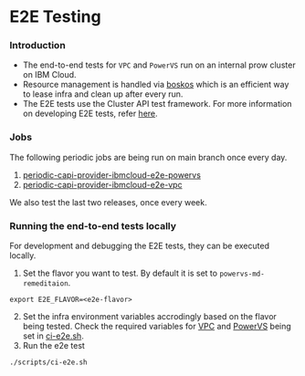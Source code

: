 # E2E Testing

### Introduction

* The end-to-end tests for `VPC` and `PowerVS` run on an internal prow cluster on IBM Cloud.
* Resource management is handled via [boskos](https://github.com/kubernetes-sigs/boskos) which is an efficient way to lease infra and clean up after every run.
* The E2E tests use the Cluster API test framework. For more information on developing E2E tests, refer [here](https://cluster-api.sigs.k8s.io/developer/e2e).

### Jobs

The following periodic jobs are being run on main branch once every day.

1. [periodic-capi-provider-ibmcloud-e2e-powervs](https://prow.ppc64le-cloud.cis.ibm.net/job-history/gs/ppc64le-kubernetes/logs/periodic-capi-provider-ibmcloud-e2e-powervs)
2. [periodic-capi-provider-ibmcloud-e2e-vpc](https://prow.ppc64le-cloud.cis.ibm.net/job-history/gs/ppc64le-kubernetes/logs/periodic-capi-provider-ibmcloud-e2e-vpc)

We also test the last two releases, once every week.

### Running the end-to-end tests locally

For development and debugging the E2E tests, they can be executed locally. 

1. Set the flavor you want to test. By default it is set to `powervs-md-remeditaion`.

```
export E2E_FLAVOR=<e2e-flavor>
```
2. Set the infra environment variables accrodingly based on the flavor being tested. Check the required variables for [VPC](https://github.com/kubernetes-sigs/cluster-api-provider-ibmcloud/blob/main/scripts/ci-e2e.sh#L132-L145) and [PowerVS](https://github.com/kubernetes-sigs/cluster-api-provider-ibmcloud/blob/main/scripts/ci-e2e.sh#L123-L130) being set in [ci-e2e.sh](https://github.com/kubernetes-sigs/cluster-api-provider-ibmcloud/blob/main/scripts/ci-e2e.sh).
3. Run the e2e test 
```
./scripts/ci-e2e.sh
```